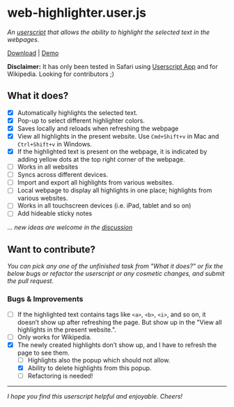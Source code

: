 # web-highlighter.user.js
*An [userscript](https://en.wikipedia.org/wiki/Userscript) that allows the ability to highlight the selected text in the webpages.*

[Download](https://greasyfork.org/en/scripts/519563-web-highlighter) | [Demo](https://youtu.be/yyk4MGJROms?si=x4l-gi68d8un5-K7)

**Disclaimer:** It has only been tested in Safari using [Userscript App](https://github.com/quoid/userscripts) and for Wikipedia. Looking for contributors ;)

## What it does?

- [x] Automatically highlights the selected text.
- [x] Pop-up to select different highlighter colors.
- [x] Saves locally and reloads when refreshing the webpage
- [x] View all highlights in the present website. Use `Cmd+Shift+v` in Mac and `Ctrl+Shift+v` in Windows.
- [x] If the highlighted text is present on the webpage, it is indicated by adding yellow dots at the top right corner of the webpage. 
- [ ] Works in all websites
- [ ] Syncs across different devices.
- [ ] Import and export all highlights from various websites.
- [ ] Local webpage to display all highlights in one place; highlights from various websites.
- [ ] Works in all touchscreen devices (i.e. iPad, tablet and so on)
- [ ] Add hideable sticky notes

... *new ideas are welcome in the [discussion](https://github.com/physicslog/web-highlighter.user.js/discussions/)*


## Want to contribute?
*You can pick any one of the unfinished task from "What it does?" or fix the below bugs or refactor the userscript or any cosmetic changes, and submit the pull request.*

### Bugs & Improvements
- [ ] If the highlighted text contains tags like `<a>`, `<b>`, `<i>`, and so on, it doesn’t show up after refreshing the page. But show up in the "View all highlights in the present website.". 
- [ ] Only works for Wikipedia.
- [x] The newly created highlights don’t show up, and I have to refresh the page to see them.
  - [ ] Highlights also the popup which should not allow.
  - [x] Ability to delete highlights from this popup.
  - [ ] Refactoring is needed!

---

*I hope you find this userscript helpful and enjoyable. Cheers!*
